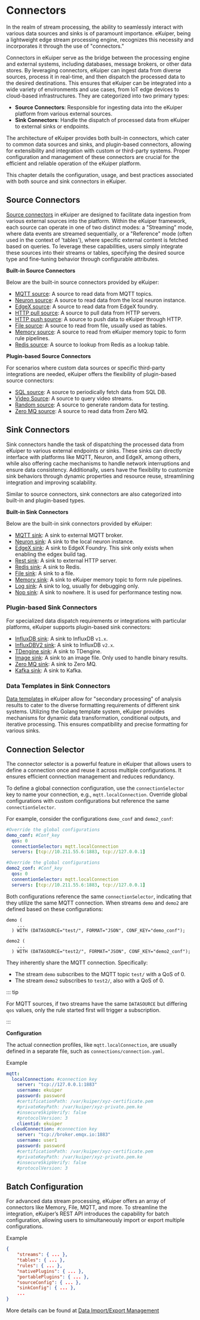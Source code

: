 # Connectors

In the realm of stream processing, the ability to seamlessly interact with various data sources and sinks is of paramount importance. eKuiper, being a lightweight edge stream processing engine, recognizes this necessity and incorporates it through the use of "connectors."

Connectors in eKuiper serve as the bridge between the processing engine and external systems, including databases, message brokers, or other data stores. By leveraging connectors, eKuiper can ingest data from diverse sources, process it in real-time, and then dispatch the processed data to the desired destinations. This ensures that eKuiper can be integrated into a wide variety of environments and use cases, from IoT edge devices to cloud-based infrastructures. They are categorized into two primary types:

- **Source Connectors**: Responsible for ingesting data into the eKuiper platform from various external sources.
- **Sink Connectors**: Handle the dispatch of processed data from eKuiper to external sinks or endpoints.

The architecture of eKuiper provides both built-in connectors, which cater to common data sources and sinks, and plugin-based connectors, allowing for extensibility and integration with custom or third-party systems. Proper configuration and management of these connectors are crucial for the efficient and reliable operation of the eKuiper platform.

This chapter details the configuration, usage, and best practices associated with both source and sink connectors in eKuiper.

## Source Connectors

[Source connectors](./sources/overview.md) in eKuiper are designed to facilitate data ingestion from various external sources into the platform. Within the eKuiper framework, each source can operate in one of two distinct modes: a "Streaming" mode, where data events are streamed sequentially, or a "Reference" mode (often used in the context of 'tables'), where specific external content is fetched based on queries. To leverage these capabilities, users simply integrate these sources into their streams or tables, specifying the desired source type and fine-tuning behavior through configurable attributes.

**Built-in Source Connectors**

Below are the built-in source connectors provided by eKuiper:

- [MQTT source](./sources/builtin/mqtt.md): A source to read data from MQTT topics.
- [Neuron source](./sources/builtin/neuron.md): A source to read data from the local neuron instance.
- [EdgeX source](./sources/builtin/edgex.md): A source to read data from EdgeX foundry.
- [HTTP pull source](./sources/builtin/http_pull.md): A source to pull data from HTTP servers.
- [HTTP push source](./sources/builtin/http_push.md): A source to push data to eKuiper through HTTP.
- [File source](./sources/builtin/file.md): A source to read from file, usually used as tables.
- [Memory source](./sources/builtin/memory.md): A source to read from eKuiper memory topic to form rule pipelines.
- [Redis source](./sources/builtin/redis.md): A source to lookup from Redis as a lookup table.

**Plugin-based Source Connectors**

For scenarios where custom data sources or specific third-party integrations are needed, eKuiper offers the flexibility of plugin-based source connectors:

- [SQL source](./sources/plugin/sql.md): A source to periodically fetch data from SQL DB.
- [Video Source](./sources/plugin/video.md): A source to query video streams.
- [Random source](./sources/plugin/random.md): A source to generate random data for testing.
- [Zero MQ source](./sources/plugin/zmq.md): A source to read data from Zero MQ.

## Sink Connectors

Sink connectors handle the task of dispatching the processed data from eKuiper to various external endpoints or sinks. These sinks can directly interface with platforms like MQTT, Neuron, and EdgeX, among others, while also offering cache mechanisms to handle network interruptions and ensure data consistency. Additionally, users have the flexibility to customize sink behaviors through dynamic properties and resource reuse, streamlining integration and improving scalability.

Similar to source connectors, sink connectors are also categorized into built-in and plugin-based types.

**Built-in Sink Connectors**

Below are the built-in sink connectors provided by eKuiper:

- [MQTT sink](./sinks/builtin/mqtt.md): A sink to external MQTT broker.
- [Neuron sink](./sinks/builtin/neuron.md): A sink to the local neuron instance.
- [EdgeX sink](./sinks/builtin/edgex.md): A sink to EdgeX Foundry. This sink only exists when enabling the edgex build tag.
- [Rest sink](./sinks/builtin/rest.md): A sink to external HTTP server.
- [Redis sink](./sinks/builtin/redis.md): A sink to Redis.
- [File sink](./sinks/builtin/file.md): A sink to a file.
- [Memory sink](./sinks/builtin/memory.md): A sink to eKuiper memory topic to form rule pipelines.
- [Log sink](./sinks/builtin/log.md): A sink to log, usually for debugging only.
- [Nop sink](./sinks/builtin/nop.md): A sink to nowhere. It is used for performance testing now.

### Plugin-based Sink Connectors

For specialized data dispatch requirements or integrations with particular platforms, eKuiper supports plugin-based sink connectors:

- [InfluxDB sink](./sinks/plugin/influx.md): A sink to InfluxDB `v1.x`.
- [InfluxDBV2 sink](./sinks/plugin/influx2.md): A sink to InfluxDB `v2.x`.
- [TDengine sink](./sinks/plugin/tdengine.md): A sink to TDengine.
- [Image sink](./sinks/plugin/image.md): A sink to an image file. Only used to handle binary results.
- [Zero MQ sink](./sinks/plugin/zmq.md): A sink to Zero MQ.
- [Kafka sink](./sinks/plugin/kafka.md): A sink to Kafka.

### Data Templates in Sink Connectors

[Data templates](./sinks/data_template.md) in eKuiper allow for "secondary processing" of analysis results to cater to the diverse formatting requirements of different sink systems. Utilizing the Golang template system, eKuiper provides mechanisms for dynamic data transformation, conditional outputs, and iterative processing. This ensures compatibility and precise formatting for various sinks.

## Connection Selector

The connector selector is a powerful feature in eKuiper that allows users to define a connection once and reuse it across multiple configurations. It ensures efficient connection management and reduces redundancy.

To define a global connection configuration, use the `connectionSelector` key to name your connection, e.g., `mqtt.localConnection`. Override global configurations with custom configurations but reference the same `connectionSelector`.

For example, consider the configurations `demo_conf` and `demo2_conf`:

```yaml
#Override the global configurations
demo_conf: #Conf_key
  qos: 0
  connectionSelector: mqtt.localConnection 
  servers: [tcp://10.211.55.6:1883, tcp://127.0.0.1]

#Override the global configurations
demo2_conf: #Conf_key
  qos: 0
  connentionSelector: mqtt.localConnection
  servers: [tcp://10.211.55.6:1883, tcp://127.0.0.1]
```

Both configurations reference the same `connectionSelector`, indicating that they utilize the same MQTT connection. When streams `demo` and `demo2` are defined based on these configurations:

```text
demo (
    ...
  ) WITH (DATASOURCE="test/", FORMAT="JSON", CONF_KEY="demo_conf");

demo2 (
    ...
  ) WITH (DATASOURCE="test2/", FORMAT="JSON", CONF_KEY="demo2_conf");

```

They inherently share the MQTT connection. Specifically:

- The stream `demo` subscribes to the MQTT topic `test/` with a QoS of 0.
- The stream `demo2` subscribes to `test2/`, also with a QoS of 0.

::: tip

For MQTT sources, if two streams have the same `DATASOURCE` but differing `qos` values, only the rule started first will trigger a subscription.

:::

**Configuration**

The actual connection profiles, like `mqtt.localConnection`, are usually defined in a separate file, such as `connections/connection.yaml`.

Example

```yaml
mqtt:
  localConnection: #connection key
    server: "tcp://127.0.0.1:1883"
    username: ekuiper
    password: password
    #certificationPath: /var/kuiper/xyz-certificate.pem
    #privateKeyPath: /var/kuiper/xyz-private.pem.ke
    #insecureSkipVerify: false
    #protocolVersion: 3
    clientid: ekuiper
  cloudConnection: #connection key
    server: "tcp://broker.emqx.io:1883"
    username: user1
    password: password
    #certificationPath: /var/kuiper/xyz-certificate.pem
    #privateKeyPath: /var/kuiper/xyz-private.pem.ke
    #insecureSkipVerify: false
    #protocolVersion: 3
```
## Batch Configuration

For advanced data stream processing, eKuiper offers an array of connectors like Memory, File, MQTT, and more. To streamline the integration, eKuiper’s REST API introduces the capability for batch configuration, allowing users to simultaneously import or export multiple configurations.

Example

```json
{
    "streams": { ... },
    "tables": { ... },
    "rules": { ... },
    "nativePlugins": { ... },
    "portablePlugins": { ... },
    "sourceConfig": { ... },
    "sinkConfig": { ... },
    ...
}
```

More details can be found at [Data Import/Export Management](../api/restapi/data.md)

